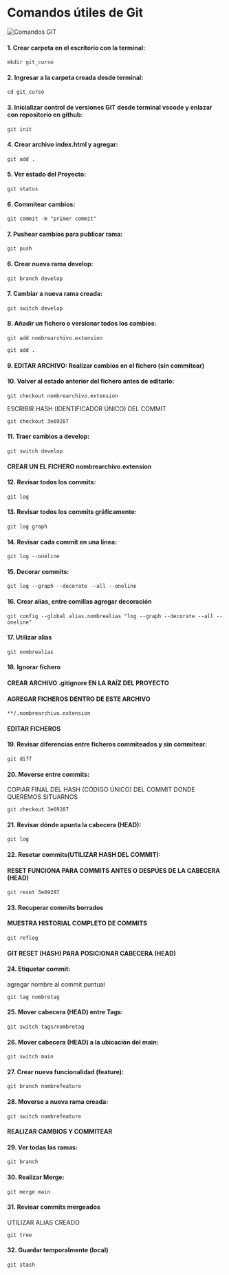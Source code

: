 # Comandos útiles de Git

![Comandos GIT](https://th.bing.com/th/id/R.135f0e7cad3b6837f092205712792738?rik=mw7r1CD1r3LivQ&pid=ImgRaw&r=0)

#### 1. Crear carpeta en el escritorio con la terminal:

```
mkdir git_curso
```
#### 2. Ingresar a la carpeta creada desde terminal:

```
cd git_curso
```

#### 3. Inicializar control de versiones GIT desde terminal vscode y enlazar con repositorio en github:

```
git init
```
#### 4. Crear archivo index.html y agregar:

```
git add .
```
#### 5. Ver estado del Proyecto:

```
git status
```

#### 6. Commitear cambios:

```
git commit -m "primer commit"
```

#### 7. Pushear cambios para publicar rama:

```
git push
```

#### 6. Crear nueva rama develop:

```
git branch develop
```

#### 7. Cambiar a nueva rama creada:

```
git switch develop
```


#### 8. Añadir un fichero o versionar todos los cambios:
    
```
git add nombrearchivo.extension
```

```
git add .
```

#### 9. EDITAR ARCHIVO: Realizar cambios en el fichero (sin commitear)

#### 10. Volver al estado anterior del fichero antes de editarlo:

```
git checkout nombrearchivo.extension
```

ESCRIBIR HASH (IDENTIFICADOR ÚNICO) DEL COMMIT
```
git checkout 3e69287
```

#### 11. Traer cambios a develop:

```
git switch develop
```

#### CREAR UN EL FICHERO nombrearchivo.extension

#### 12. Revisar todos los commits:

```
git log
```

#### 13. Revisar todos los commits gráficamente:

```
git log graph
```
#### 14. Revisar cada commit en una línea:

```
git log --oneline
```

#### 15. Decorar commits:

```
git log --graph --decorate --all --oneline
```

#### 16. Crear alias, entre comillas agregar decoración

```
git config --global alias.nombrealias "log --graph --decorate --all --oneline"
```

#### 17. Utilizar alias

```
git nombrealias
```

#### 18. Ignorar fichero

#### CREAR ARCHIVO .gitignore EN LA RAÍZ DEL PROYECTO

#### AGREGAR FICHEROS DENTRO DE ESTE ARCHIVO

```
**/.nombrearchivo.extension
```

#### EDITAR FICHEROS

#### 19. Revisar diferencias entre ficheros commiteados y sin commitear.

```
git diff
```
#### 20. Moverse entre commits:

COPIAR FINAL DEL HASH (CÓDIGO ÚNICO) DEL COMMIT DONDE QUEREMOS SITUARNOS

```
git checkout 3e69287
```

#### 21. Revisar dónde apunta la cabecera (HEAD):

```
git log
```

#### 22. Resetar commits(UTILIZAR HASH DEL COMMIT):

#### RESET FUNCIONA PARA COMMITS ANTES O DESPÚES DE LA CABECERA (HEAD)
```
git reset 3e69287
```

#### 23. Recuperar commits borrados

#### MUESTRA HISTORIAL COMPLETO DE COMMITS

```
git reflog
```

#### GIT RESET (HASH) PARA POSICIONAR CABECERA (HEAD)

#### 24. Etiquetar commit:

agregar nombre al commit puntual

```
git tag nombretag
```

#### 25. Mover cabecera (HEAD) entre Tags:

```
git switch tags/nombretag
```

#### 26. Mover cabecera (HEAD) a la ubicación del main:

```
git switch main
```

#### 27. Crear nueva funcionalidad (feature):

```
git branch nombrefeature
```

#### 28. Moverse a nueva rama creada:

```
git switch nombrefeature
```
#### REALIZAR CAMBIOS Y COMMITEAR

#### 29. Ver todas las ramas:
```
git branch
```

#### 30. Realizar Merge:

```
git merge main
```

#### 31. Revisar commits mergeados

UTILIZAR ALIAS CREADO

```
git tree
```
#### 32. Guardar temporalmente (local)

```
git stash
```

















